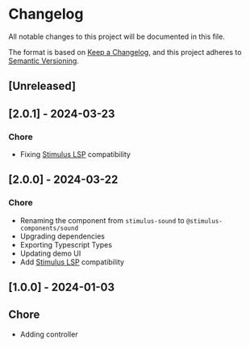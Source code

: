# Changelog

All notable changes to this project will be documented in this file.

The format is based on [Keep a Changelog](https://keepachangelog.com/en/1.0.0/),
and this project adheres to [Semantic Versioning](https://semver.org/spec/v2.0.0.html).

## [Unreleased]

## [2.0.1] - 2024-03-23

### Chore

- Fixing [Stimulus LSP](https://github.com/marcoroth/stimulus-lsp) compatibility

## [2.0.0] - 2024-03-22

### Chore

- Renaming the component from `stimulus-sound` to `@stimulus-components/sound`
- Upgrading dependencies
- Exporting Typescript Types
- Updating demo UI
- Add [Stimulus LSP](https://github.com/marcoroth/stimulus-lsp) compatibility

## [1.0.0] - 2024-01-03

## Chore

- Adding controller

